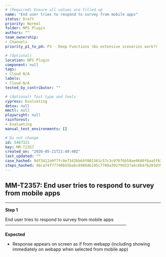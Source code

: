 ```yaml
---
# (Required) Ensure all values are filled up
name: "End user tries to respond to survey from mobile apps"
status: Draft
priority: Normal
folder: NPS Plugin
authors: ""
team_ownership: 
- Channels
priority_p1_to_p4: P3 - Deep Functions (Do extensive scenarios work?)

# (Optional)
location: NPS Plugin
component: null
tags:
- Cloud N/A
labels: 
- Cloud-N/A
tested_by_contributor: ""

# (Optional) Test type and tools
cypress: Evaluating
detox: null
mmctl: null
playwright: null
rainforest: 
- Evaluating
manual_test_environments: []

# Do not change
id: 5467321
key: MM-T2357
created_on: "2020-05-21T21:40:40Z"
last_updated: ""
case_hashed: 9df3412a9f7fc8e7342bb64f001361c57c3c07076b58ae8600f6aa5f63299812a5d6dc10f10b9a25ff414a675e2c7916
steps_hashed: 46ca74f77740b55babc898846195c7709a39279d337a6c6b47b203d35d30777159ac4478467adee8b9ad4450e152d680
---
```


<!-- (Auto-generated) Based on frontmatter's "key" and "name" -->

## MM-T2357: End user tries to respond to survey from mobile apps

---

**Step 1**

End user tries to respond to survey from mobile apps\
————————————————————————————

**Expected**

- Response appears on screen as if from webapp (including showing immediately on webapp when selected from mobile app)
